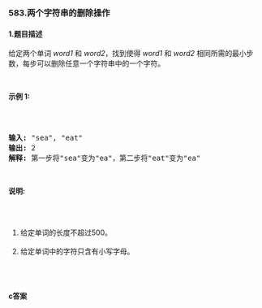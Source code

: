 ### 583.两个字符串的删除操作

#### 1.题目描述

<p>给定两个单词&nbsp;<em>word1&nbsp;</em>和&nbsp;<em>word2</em>，找到使得&nbsp;<em>word1&nbsp;</em>和&nbsp;<em>word2&nbsp;</em>相同所需的最小步数，每步可以删除任意一个字符串中的一个字符。</p><br/><p><strong>示例 1:</strong></p><br/><pre><br/><strong>输入:</strong> &quot;sea&quot;, &quot;eat&quot;<br/><strong>输出:</strong> 2<br/><strong>解释:</strong> 第一步将&quot;sea&quot;变为&quot;ea&quot;，第二步将&quot;eat&quot;变为&quot;ea&quot;<br/></pre><br/><p><strong>说明:</strong></p><br/><ol><br/>	<li>给定单词的长度不超过500。</li><br/>	<li>给定单词中的字符只含有小写字母。</li><br/></ol><br/>

#### c答案

```c

